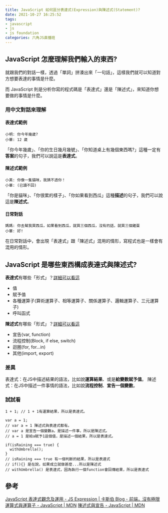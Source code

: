 ```yaml
---
title: JavaScript 如何區分表達式(Expression)與陳述式(Statement)?
date: 2021-10-27 16:25:52
tags:
- javascript
- js
- js foundation
categories: 六角JS直播班
---
```


## JavaScript 怎麼理解我們輸入的東西?
就跟我們的對話一樣，透過「單詞」拼湊出來「一句話」，這樣我們就可以知道對方想要表達的事情是什麼。

而 JavaScript 則是分析你寫的程式碼是「表達式」還是「陳述式」，來知道你想要做的事情是什麼。

<!-- more -->

### 用中文對話來理解
#### 表達式範例
```
小明: 你今年幾歲?
小華: 12 歲
```

「你今年幾歲」、「你的生日幾月幾號」、「你知道桌上有幾個東西嗎?」這種一定有**答案**的句子，我們可以說這是**表達式**。

#### 陳述式範例
```
小美: 你像一隻貓咪，我猜不透你！
小華: (已讀不回)
```

「你是貓咪」、「你很累的樣子」、「你如果看到西瓜」這種**描述**的句子，我們可以說這是**陳述式**。

#### 日常對話
```
媽媽: 你去幫我買西瓜，如果看到西瓜，就買三個西瓜，沒有的話，就買三個雞蛋
小華: 好!
```

在日常對話中，會出現「表達式」跟「陳述式」混用的情形，寫程式也是一樣會有混用的情形。

## JavaScript 是哪些東西構成表達式與陳述式?
**表達式**有哪些「形式」？[詳細可以看這](https://developer.mozilla.org/zh-TW/docs/Web/JavaScript/Reference/Operators)
* 值
* 賦予值
* 各種運算子(算術運算子、相等運算子、關係運算子、邏輯運算子、三元運算子)
* 呼叫函式


**陳述式**有哪些「形式」？[詳細可以看這](https://developer.mozilla.org/zh-TW/docs/Web/JavaScript/Reference/Statements)
* 宣告(var, function)
* 流程控制(Block, if else, switch)
* 迴圈(for, for...in)
* 其他(import, export)

### 差異
表達式：在JS中描述結果的語法，比如說**運算結果**、或是**給變數賦予值**。
陳述式：在JS中描述一件事情的語法，比如說**流程控制**、**宣告一個變數**。

### 試試看
```javascript=
1 + 1; // 1 + 1有運算結果，所以是表達式。

var a = 1;
// var a = 1 陳述式與表達式都有。
// var a 是宣告一個變數a，是描述一件事，所以是陳述式。
// a = 1 是給a賦予1這個值，是描述一個結果，所以是表達式。

if(isRaining === true) {
  withUmbrella();
}
// isRaining === true 有一個判斷的結果，所以是表達式
// if(){} 是在說，如果成立就做甚麼...所以是陳述式
// withUmbrella() 是表達式，因為執行一個function會回傳結果，所以是表達式
```

## 參考
[JavaScript 表達式觀念及運用 - JS Expression | 卡斯伯 Blog - 前端，沒有極限](https://wcc723.github.io/development/2020/09/17/js-expression/)
[運算式與運算子 - JavaScript | MDN](https://developer.mozilla.org/zh-TW/docs/Web/JavaScript/Reference/Operators)
[陳述式與宣告 - JavaScript | MDN](https://developer.mozilla.org/zh-TW/docs/Web/JavaScript/Reference/Statements)